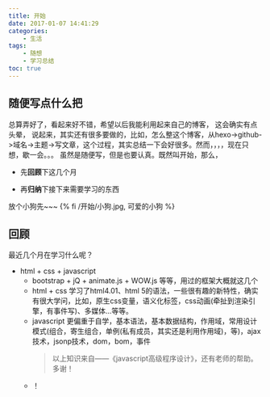 ```yaml
---
title: 开始
date: 2017-01-07 14:41:29
categories:
	- 生活
tags: 
	- 随想
	- 学习总结
toc: true
---
```


## 随便写点什么把
总算弄好了，看起来好不错，希望以后我能利用起来自己的博客，
这会确实有点头晕，
说起来，其实还有很多要做的，比如，怎么整这个博客，从hexo->github->域名->主题->写文章，这个过程，其实总结一下会好很多。然而，，，，现在只想，歇一会。。。
虽然是随便写，但是也要认真。既然叫开始，那么，

- 先**回顾**下这几个月

- 再**归纳**下接下来需要学习的东西

放个小狗先~~~
{% fi /开始/小狗.jpg, 可爱的小狗 %}

<!-- more -->

## 回顾

最近几个月在学习什么呢？

- html + css + javascript
	- bootstrap + jQ + animate.js + WOW.js 等等，用过的框架大概就这几个
	- html + css 学习了html4.01、html 5的语法，一些很有趣的新特性，确实有很大学问，比如，原生css变量，语义化标签，css动画(牵扯到渲染引擎，有事件写)、多媒体...等等。
	- javascript 更偏重于自学，基本语法，基本数据结构，作用域，常用设计模式(组合，寄生组合，单例(私有成员，其实还是利用作用域)，等)，ajax技术，jsonp技术，dom，bom，事件
		> 以上知识来自——《javascript高级程序设计》，还有老师的帮助。多谢！
	- ！




